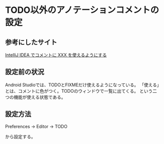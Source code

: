 # TODO以外のアノテーションコメントの設定

## 参考にしたサイト

[IntelliJ IDEA でコメントに XXX を使えるようにする](https://kntmr.hatenablog.com/entry/2016/03/24/150520)

## 設定前の状況

Android Studioでは、TODOとFIXMEだけ使えるようになっている。
「使える」とは、コメントに色がつく。TODOのウィンドウで一覧に出てくる。
という二つの機能が使える状態である。


## 設定方法

Preferences -> Editor -> TODO

から設定する。
